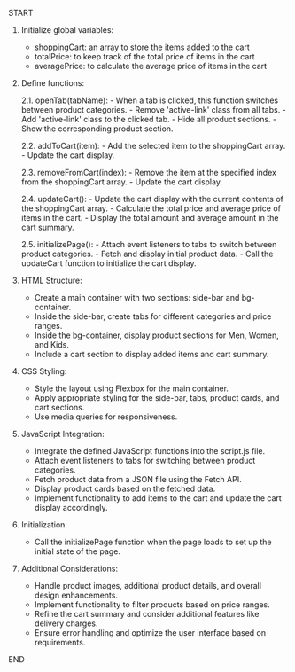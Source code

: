 START

1. Initialize global variables:
   - shoppingCart: an array to store the items added to the cart
   - totalPrice: to keep track of the total price of items in the cart
   - averagePrice: to calculate the average price of items in the cart

2. Define functions:

   2.1. openTab(tabName):
       - When a tab is clicked, this function switches between product categories.
       - Remove 'active-link' class from all tabs.
       - Add 'active-link' class to the clicked tab.
       - Hide all product sections.
       - Show the corresponding product section.

   2.2. addToCart(item):
       - Add the selected item to the shoppingCart array.
       - Update the cart display.

   2.3. removeFromCart(index):
       - Remove the item at the specified index from the shoppingCart array.
       - Update the cart display.

   2.4. updateCart():
       - Update the cart display with the current contents of the shoppingCart array.
       - Calculate the total price and average price of items in the cart.
       - Display the total amount and average amount in the cart summary.

   2.5. initializePage():
       - Attach event listeners to tabs to switch between product categories.
       - Fetch and display initial product data.
       - Call the updateCart function to initialize the cart display.

3. HTML Structure:
   - Create a main container with two sections: side-bar and bg-container.
   - Inside the side-bar, create tabs for different categories and price ranges.
   - Inside the bg-container, display product sections for Men, Women, and Kids.
   - Include a cart section to display added items and cart summary.

4. CSS Styling:
   - Style the layout using Flexbox for the main container.
   - Apply appropriate styling for the side-bar, tabs, product cards, and cart sections.
   - Use media queries for responsiveness.

5. JavaScript Integration:
   - Integrate the defined JavaScript functions into the script.js file.
   - Attach event listeners to tabs for switching between product categories.
   - Fetch product data from a JSON file using the Fetch API.
   - Display product cards based on the fetched data.
   - Implement functionality to add items to the cart and update the cart display accordingly.

6. Initialization:
   - Call the initializePage function when the page loads to set up the initial state of the page.

7. Additional Considerations:
   - Handle product images, additional product details, and overall design enhancements.
   - Implement functionality to filter products based on price ranges.
   - Refine the cart summary and consider additional features like delivery charges.
   - Ensure error handling and optimize the user interface based on requirements.

END
